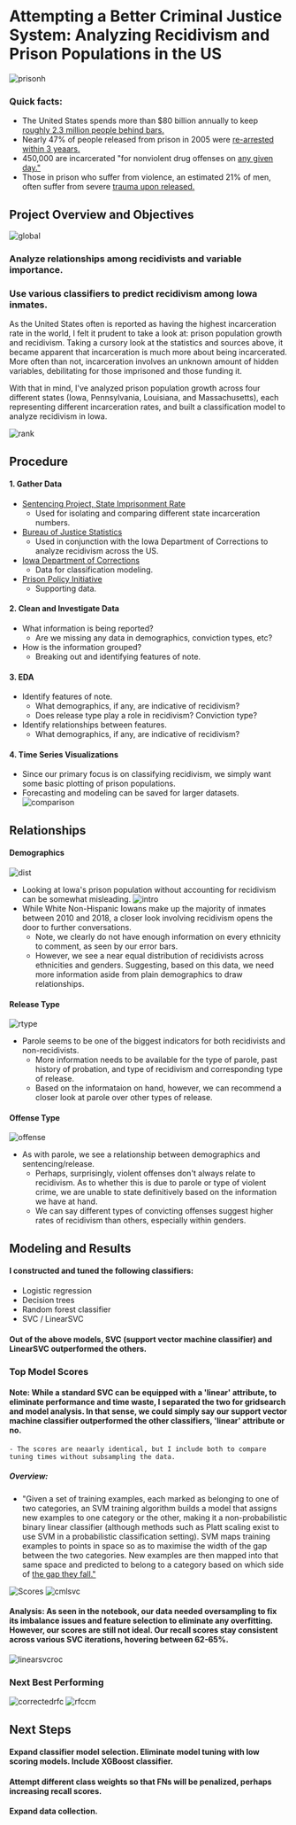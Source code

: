 # Attempting a Better Criminal Justice System: Analyzing Recidivism and Prison Populations in the US

![prisonh](https://github.com/conlpate/Flatiron-Capstone-Recidivism/blob/main/images/prison%20hall.jpg)

### Quick facts:
- The United States spends more than $80 billion annually to keep [roughly 2.3 million people behind bars.](https://www.themarshallproject.org/2019/12/17/the-hidden-cost-of-incarceration)
- Nearly 47% of people released from prison in 2005 were [re-arrested within 3 yeaars.](https://bjs.ojp.gov/content/pub/pdf/18upr9yfup0514.pdf)
- 450,000 are incarcerated "for nonviolent drug offenses on [any given day."](https://www.prisonpolicy.org/reports/pie2020.html)
- Those in prison who suffer from violence, an estimated 21% of men, often suffer from severe [trauma upon released.](https://www.prisonpolicy.org/blog/2017/06/22/mental_health/)

## Project Overview and Objectives

![global](https://github.com/conlpate/Flatiron-Capstone-Recidivism/blob/main/images/incarc%20nato.png)

### Analyze relationships among recidivists and variable importance. 
### Use various classifiers to predict recidivism among Iowa inmates.

As the United States often is reported as having the highest incarceration rate in the world, I felt it prudent to take a look at: prison population growth and recidivism. Taking a cursory look at the statistics and sources above, it became apparent that incarceration is much more about being incarcerated. More often than not, incarceration involves an unknown amount of hidden variables, debilitating for those imprisoned and those funding it. 

With that in mind, I've analyzed prison population growth across four different states (Iowa, Pennsylvania, Louisiana, and Massachusetts), each representing different incarceration rates, and built a classification model to analyze recidivism in Iowa. 

![rank](https://github.com/conlpate/Flatiron-Capstone-Recidivism/blob/main/images/percent_incarcerated.png)

## Procedure 
#### 1. Gather Data
  - [Sentencing Project, State Imprisonment Rate](https://www.sentencingproject.org/the-facts/#rankings)
    - Used for isolating and comparing different state incarceration numbers.
  - [Bureau of Justice Statistics](https://www.bjs.gov/recidivism_2005_arrest/#)
    - Used in conjunction with the Iowa Department of Corrections to analyze recidivism across the US.
  - [Iowa Department of Corrections](https://data.iowa.gov/Correctional-System/3-Year-Recidivism-for-Offenders-Released-from-Pris/mw8r-vqy4)
    - Data for classification modeling.
  - [Prison Policy Initiative](https://www.prisonpolicy.org/profiles/)
    - Supporting data. 
#### 2. Clean and Investigate Data
  - What information is being reported? 
    - Are we missing any data in demographics, conviction types, etc? 
  - How is the information grouped? 
    - Breaking out and identifying features of note. 
#### 3. EDA
  - Identify features of note. 
    - What demographics, if any, are indicative of recidivism?
    - Does release type play a role in recidivism? Conviction type?
  - Identify relationships between features.
    - What demographics, if any, are indicative of recidivism? 
#### 4. Time Series Visualizations
  - Since our primary focus is on classifying recidivism, we simply want some basic plotting of prison populations. 
  - Forecasting and modeling can be saved for larger datasets. 
![comparison](https://github.com/conlpate/Flatiron-Capstone-Recidivism/blob/main/images/rec%20changing%20prison%20pop.png)

    
## Relationships

#### Demographics
![dist](https://github.com/conlpate/Flatiron-Capstone-Recidivism/blob/main/images/rec%20ethnicity.png)
  - Looking at Iowa's prison population without accounting for recidivism can be somewhat misleading. 
![intro](https://github.com/conlpate/Flatiron-Capstone-Recidivism/blob/main/images/rec%20sex%20and%20ethnicity.png)
  - While White Non-Hispanic Iowans make up the majority of inmates between 2010 and 2018, a closer look involving recidivism opens the door to further conversations. 
    - Note, we clearly do not have enough information on every ethnicity to comment, as seen by our error bars. 
    - However, we see a near equal distribution of recidivists across ethnicities and genders. Suggesting, based on this data, we need more information aside from plain demographics to draw relationships. 

#### Release Type
![rtype](https://github.com/conlpate/Flatiron-Capstone-Recidivism/blob/main/images/rec%20with%20release%20type.png)
  - Parole seems to be one of the biggest indicators for both recidivists and non-recidivists. 
    - More information needs to be available for the type of parole, past history of probation, and type of recidivism and corresponding type of release. 
    - Based on the informataion on hand, however, we can recommend a closer look at parole over other types of release. 

#### Offense Type
![offense](https://github.com/conlpate/Flatiron-Capstone-Recidivism/blob/main/images/rec%20sex%20and%20offense.png)
  - As with parole, we see a relationship between demographics and sentencing/release. 
    - Perhaps, surprisingly, violent offenses don't always relate to recidivism. As to whether this is due to parole or type of violent crime, we are unable to state definitively based on the information we have at hand. 
    - We can say different types of convicting offenses suggest higher rates of recidivism than others, especially within genders. 


## Modeling and Results

#### I constructed and tuned the following classifiers: 
  - Logistic regression
  - Decision trees
  - Random forest classifier
  - SVC / LinearSVC

#### Out of the above models, SVC (support vector machine classifier) and LinearSVC outperformed the others. 

### Top Model Scores
#### Note: While a standard SVC can be equipped with a 'linear' attribute, to eliminate performance and time waste, I separated the two for gridsearch and model analysis. In that sense, we could simply say our support vector machine classifier outperformed the other classifiers, 'linear' attribute or no. 
    - The scores are neaarly identical, but I include both to compare tuning times without subsampling the data. 
##### Overview: 
  - "Given a set of training examples, each marked as belonging to one of two categories, an SVM training algorithm builds a model that assigns new examples to one category or the other, making it a non-probabilistic binary linear classifier (although methods such as Platt scaling exist to use SVM in a probabilistic classification setting). SVM maps training examples to points in space so as to maximise the width of the gap between the two categories. New examples are then mapped into that same space and predicted to belong to a category based on which side of [the gap they fall."](https://en.wikipedia.org/wiki/Support-vector_machine)


![Scores](https://github.com/conlpate/Flatiron-Capstone-Recidivism/blob/main/images/scores.png)
![cmlsvc](https://github.com/conlpate/Flatiron-Capstone-Recidivism/blob/main/images/linearsvctuned.png)
#### Analysis: As seen in the notebook, our data needed oversampling to fix its imbalance issues and feature selection to eliminate any overfitting. However, our scores are still not ideal. Our recall scores stay consistent across various SVC iterations, hovering between 62-65%. 
![linearsvcroc](https://github.com/conlpate/Flatiron-Capstone-Recidivism/blob/main/images/linearsvc%20roc.png)


### Next Best Performing
![correctedrfc](https://github.com/conlpate/Flatiron-Capstone-Recidivism/blob/main/images/corrected%20rfc.png)
![rfccm](https://github.com/conlpate/Flatiron-Capstone-Recidivism/blob/main/images/rfc%20cm.png)


## Next Steps

#### Expand classifier model selection. Eliminate model tuning with low scoring models. Include XGBoost classifier.
#### Attempt different class weights so that FNs will be penalized, perhaps increasing recall scores. 
#### Expand data collection. 
